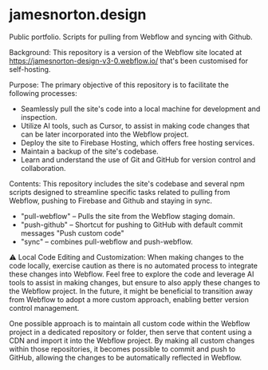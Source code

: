# jamesnorton.design
Public portfolio. Scripts for pulling from Webflow and syncing with Github.

Background: This repository is a version of the Webflow site located at https://jamesnorton-design-v3-0.webflow.io/ that's been customised for self-hosting. 

Purpose: The primary objective of this repository is to facilitate the following processes:
* Seamlessly pull the site's code into a local machine for development and inspection.
* Utilize AI tools, such as Cursor, to assist in making code changes that can be later incorporated into the Webflow project.
* Deploy the site to Firebase Hosting, which offers free hosting services.
* Maintain a backup of the site's codebase.
* Learn and understand the use of Git and GitHub for version control and collaboration.

Contents: This repository includes the site's codebase and several npm scripts designed to streamline specific tasks related to pulling from Webflow, pushing to Firebase and Github and staying in sync.
* "pull-webflow" – Pulls the site from the Webflow staging domain.
* "push-github" – Shortcut for pushing to GitHub with default commit messages "Push custom code"
* "sync" – combines pull-webflow and push-webflow.

⚠️ Local Code Editing and Customization: When making changes to the code locally, exercise caution as there is no automated process to integrate these changes into Webflow. Feel free to explore the code and leverage AI tools to assist in making changes, but ensure to also apply these changes to the Webflow project. In the future, it might be beneficial to transition away from Webflow to adopt a more custom approach, enabling better version control management. 

One possible approach is to maintain all custom code within the Webflow project in a dedicated repository or folder, then serve that content using a CDN and import it into the Webflow project. By making all custom changes within those repositories, it becomes possible to commit and push to GitHub, allowing the changes to be automatically reflected in Webflow.
